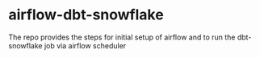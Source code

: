 # airflow-dbt-snowflake
The repo provides the steps for initial setup of airflow and to run the dbt-snowflake job via airflow scheduler
